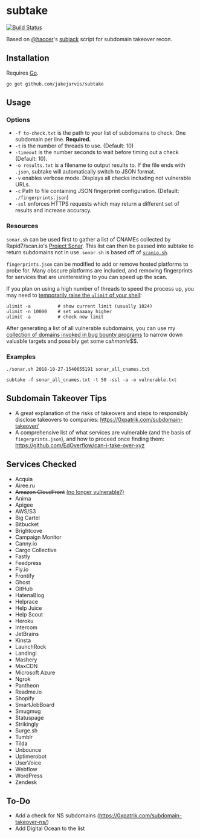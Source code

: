 # subtake

[![Build Status](https://travis-ci.org/jakejarvis/subtake.svg?branch=master)](https://travis-ci.org/jakejarvis/subtake)

Based on [@haccer](https://github.com/haccer)'s [subjack](https://github.com/haccer/subjack) script for subdomain takeover recon.

## Installation

Requires [Go](https://golang.org/dl/).

`go get github.com/jakejarvis/subtake`

## Usage

### Options

- `-f to-check.txt` is the path to your list of subdomains to check. One subdomain per line. **Required.**
- `-t` is the number of threads to use. (Default: 10)
- `-timeout` is the number seconds to wait before timing out a check (Default: 10).
- `-o results.txt` is a filename to output results to. If the file ends with `.json`, subtake will automatically switch to JSON format.
- `-v` enables verbose mode. Displays all checks including not vulnerable URLs.
- `-c` Path to file containing JSON fingerprint configuration. (Default: `./fingerprints.json`)
- `-ssl` enforces HTTPS requests which may return a different set of results and increase accuracy.

### Resources

`sonar.sh` can be used first to gather a list of CNAMEs collected by Rapid7/scan.io's [Project Sonar](https://opendata.rapid7.com/sonar.fdns_v2/). This list can then be passed into subtake to return subdomains not in use. `sonar.sh` is based off of [`scanio.sh`](https://gist.github.com/haccer/3698ff6927fc00c8fe533fc977f850f8).

`fingerprints.json` can be modified to add or remove hosted platforms to probe for. Many obscure platforms are included, and removing fingerprints for services that are uninteresting to you can speed up the scan.

If you plan on using a high number of threads to speed the process up, you may need to [temporarily raise the `ulimit` of your shell](http://posidev.com/blog/2009/06/04/set-ulimit-parameters-on-ubuntu/):

```
ulimit -a          # show current limit (usually 1024)
ulimit -n 10000    # set waaaaay higher
ulimit -a          # check new limit
```

After generating a list of all vulnerable subdomains, you can use my [collection of domains invoked in bug bounty programs](https://github.com/jakejarvis/bounty-domains/blob/master/domains.txt) to narrow down valuable targets and possibly get some ca$h monie$$$.

### Examples

`./sonar.sh 2018-10-27-1540655191 sonar_all_cnames.txt`

`subtake -f sonar_all_cnames.txt -t 50 -ssl -a -o vulnerable.txt`

## Subdomain Takeover Tips

- A great explanation of the risks of takeovers and steps to responsibly disclose takeovers to companies: https://0xpatrik.com/subdomain-takeover/
- A comprehensive list of what services are vulnerable (and the basis of `fingerprints.json`), and how to proceed once finding them: https://github.com/EdOverflow/can-i-take-over-xyz

## Services Checked

- Acquia
- Airee.ru
- ~~Amazon CloudFront~~ [(no longer vulnerable?)](https://github.com/EdOverflow/can-i-take-over-xyz/issues/29)
- Anima
- Apigee
- AWS/S3
- Big Cartel
- Bitbucket
- Brightcove
- Campaign Monitor
- Canny.io
- Cargo Collective
- Fastly
- Feedpress
- Fly.io
- Frontify
- Ghost
- GitHub
- HatenaBlog
- Helprace
- Help Juice
- Help Scout
- Heroku
- Intercom
- JetBrains
- Kinsta
- LaunchRock
- Landingi
- Mashery
- MaxCDN
- Microsoft Azure
- Ngrok
- Pantheon
- Readme.io
- Shopify
- SmartJobBoard
- Smugmug
- Statuspage
- Strikingly
- Surge.sh
- Tumblr
- Tilda
- Unbounce
- Uptimerobot
- UserVoice
- Webflow
- WordPress
- Zendesk


## To-Do

- Add a check for NS subdomains (https://0xpatrik.com/subdomain-takeover-ns/)
- Add Digital Ocean to the list 

